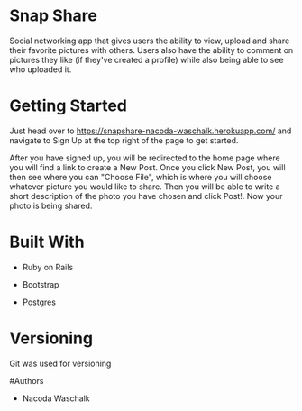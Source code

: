 # Snap Share

Social networking app that gives users the ability to view, upload
and share their favorite pictures with others. Users also have
the ability to comment on pictures they like (if they've created a profile) while also being able to see who uploaded it.

# Getting Started

Just head over to https://snapshare-nacoda-waschalk.herokuapp.com/ and navigate to Sign Up at the top right of the page to get started.

After you have signed up, you will be redirected to the home page where you will find a link to create a New Post. Once you click New Post, you will then see where you can "Choose File", which is where you will choose whatever picture you would like to share. Then you will be able to write a short description of the photo you have chosen and click Post!. Now your photo is being shared.


# Built With

* Ruby on Rails  

* Bootstrap 

* Postgres

# Versioning

Git was used for versioning

#Authors

* Nacoda Waschalk
